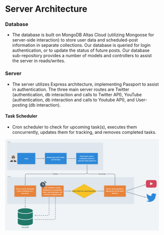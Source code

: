 # Server Architecture
### Database
* The database is built on MongoDB Altas Cloud (utilizing Mongoose for server-side interaction) to store user data and scheduled-post information in separate collections. Our database is queried for login authentication, or to update the status of future posts. Our database sub-repository provides a number of models and controllers to assist the server in reads/writes.

### Server
* The server utilizes Express architecture, implementing Passport to assist in authentication. The three main server routes are Twitter (authentication, db interaction and calls to Twitter API), YouTube (authentication, db interaction and calls to Youtube API), and User-posting (db interaction).

#### Task Scheduler
* Cron scheduler to check for upcoming task(s), executes them concurrently, updates them for tracking, and removes completed tasks.

![](cron-diagram.png)